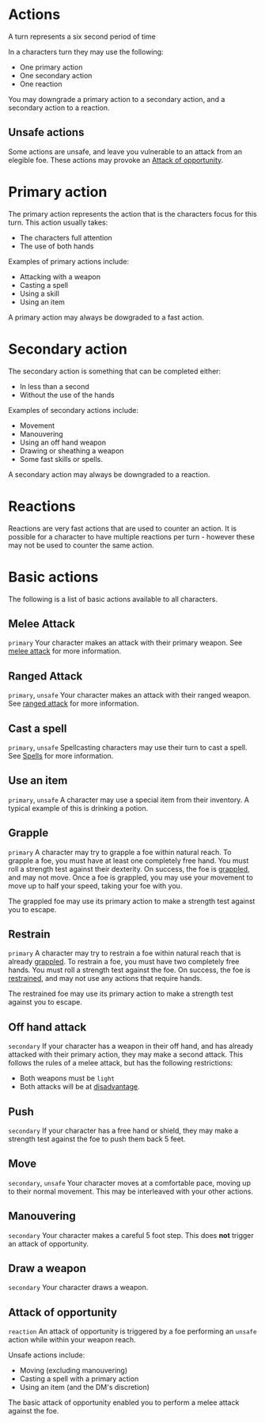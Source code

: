 # Actions

A turn represents a six second period of time

In a characters turn they may use the following:
 * One primary action
 * One secondary action
 * One reaction

You may downgrade a primary action to a secondary action, and a secondary action to a reaction.

## Unsafe actions
Some actions are unsafe, and leave you vulnerable to an attack from an elegible foe. These actions may provoke an [Attack of opportunity](#Attack-of-opportunity).

# Primary action
The primary action represents the action that is the characters focus for this turn. This action usually takes:
 * The characters full attention
 * The use of both hands

Examples of primary actions include:
 * Attacking with a weapon
 * Casting a spell
 * Using a skill
 * Using an item

A primary action may always be dowgraded to a fast action.

# Secondary action
The secondary action is something that can be completed either:
 * In less than a second
 * Without the use of the hands

Examples of secondary actions include:
 * Movement
 * Manouvering
 * Using an off hand weapon
 * Drawing or sheathing a weapon
 * Some fast skills or spells.

 A secondary action may always be downgraded to a reaction.

# Reactions
Reactions are very fast actions that are used to counter an action. It is possible for a character to have multiple reactions per turn - however these may not be used to counter the same action.

# Basic actions
The following is a list of basic actions available to all characters.

## Melee Attack
`primary`
Your character makes an attack with their primary weapon. See [melee attack](rolls.md#Melee-Attack) for more information.

## Ranged Attack
`primary`, `unsafe`
Your character makes an attack with their ranged weapon. See [ranged attack](rolls.md#Ranged-Attack) for more information.

## Cast a spell
`primary`, `unsafe`
Spellcasting characters may use their turn to cast a spell.
See [Spells](spells.md) for more information.

## Use an item
`primary`, `unsafe`
A character may use a special item from their inventory. A typical example of this is drinking a potion.

## Grapple
`primary`
A character may try to grapple a foe within natural reach. To grapple a foe, you must have at least one completely free hand. You must roll a strength test against their dexterity. On success, the foe is [grappled](statuses.md#grappled), and may not move. Once a foe is grappled, you may use your movement to move up to half your speed, taking your foe with you.

The grappled foe may use its primary action to make a strength test against you to escape.

## Restrain
`primary`
A character may try to restrain a foe within natural reach that is already [grappled](statuses.md#grappled). To restrain a foe, you must have two completely free hands. You must roll a strength test against the foe. On success, the foe is [restrained](statuses.md#restrained), and may not use any actions that require hands.

The restrained foe may use its primary action to make a strength test against you to escape.

## Off hand attack
`secondary`
If your character has a weapon in their off hand, and has already attacked with their primary action, they may make a second attack. This follows the rules of a melee attack, but has the following restrictions:
 * Both weapons must be `light`
 * Both attacks will be at [disadvantage](rolls.md#Disadvantage).

## Push
`secondary`
If your character has a free hand or shield, they may make a strength test against the foe to push them back 5 feet.

## Move
`secondary`, `unsafe`
Your character moves at a comfortable pace, moving up to their normal movement. This may be interleaved with your other actions.

## Manouvering

`secondary` Your character makes a careful 5 foot step. This does **not** trigger an attack of opportunity.

## Draw a weapon
`secondary` Your character draws a weapon.

## Attack of opportunity
`reaction` An attack of opportunity is triggered by a foe performing an `unsafe` action while within your weapon reach.

Unsafe actions include:
 * Moving (excluding manouvering)
 * Casting a spell with a primary action
 * Using an item (and the DM's discretion)

The basic attack of opportunity enabled you to perform a melee attack against the foe.
